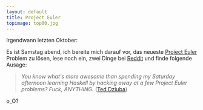 ```yaml
---
layout: default
title: Project Euler
topimage: top00.jpg
---
```


Irgendwann letzten Oktober:

Es ist Samstag abend, ich bereite mich darauf vor, das neueste [Project Euler](http://projecteuler.net/) Problem zu lösen, lese noch ein, zwei Dinge bei [Reddit](http://www.reddit.com/) und finde folgende Ausage:

> *You know what's more awesome than spending my Saturday afternoon learning Haskell by hacking away at a few Project Euler problems? Fuck, ANYTHING.*
> ([Ted Dziuba](http://teddziuba.com/2009/10/i-dont-code-in-my-free-time.html))

o_O?
